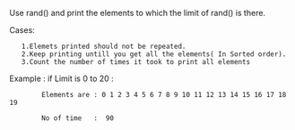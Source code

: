 Use rand() and print the elements  to which the limit of rand() is there.
   
Cases:

       1.Elemets printed should not be repeated.
       2.Keep printing untill you get all the elements( In Sorted order).
       3.Count the number of times it took to print all elements

Example :
	  if Limit is 0 to 20 :
		
		    Elements are : 0 1 2 3 4 5 6 7 8 9 10 11 12 13 14 15 16 17 18 19 
        
		    No of time   :  90
